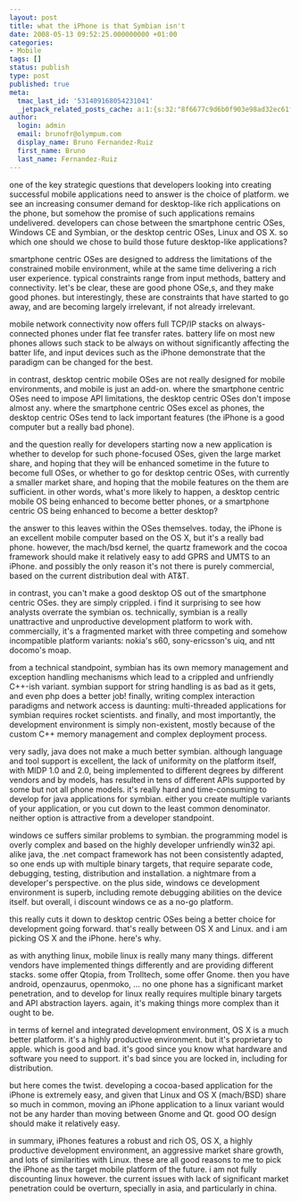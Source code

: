 ```yaml
---
layout: post
title: what the iPhone is that Symbian isn't
date: 2008-05-13 09:52:25.000000000 +01:00
categories:
- Mobile
tags: []
status: publish
type: post
published: true
meta:
  tmac_last_id: '531409168054231041'
  _jetpack_related_posts_cache: a:1:{s:32:"8f6677c9d6b0f903e98ad32ec61f8deb";a:2:{s:7:"expires";i:1415228454;s:7:"payload";a:3:{i:0;a:1:{s:2:"id";i:67;}i:1;a:1:{s:2:"id";i:279;}i:2;a:1:{s:2:"id";i:55;}}}}
author:
  login: admin
  email: brunofr@olympum.com
  display_name: Bruno Fernandez-Ruiz
  first_name: Bruno
  last_name: Fernandez-Ruiz
---
```


one of the key strategic questions that developers looking into
creating successful mobile applications need to answer is the choice
of platform. we see an increasing consumer demand for desktop-like
rich applications on the phone, but somehow the promise of such
applications remains undelivered. developers can chose between the
smartphone centric OSes, Windows CE and Symbian, or the desktop
centric OSes, Linux and OS X. so which one should we chose to build
those future desktop-like applications?

<p>smartphone centric OSes are designed to address the limitations of the constrained mobile environment, while at the same time delivering a rich user experience. typical constraints range from input methods, battery and connectivity. let's be clear, these are good phone OSe,s, and they make good phones. but interestingly, these are constraints that have started to go away, and are becoming largely irrelevant, if not already irrelevant.</p>
<p>mobile network connectivity now offers full TCP/IP stacks on always-connected phones under flat fee transfer rates. battery life on most new phones allows such stack to be always on without significantly affecting the batter life, and input devices such as the iPhone demonstrate that the paradigm can be changed for the best.</p>
<p>in contrast, desktop centric mobile OSes are not really designed for mobile environments, and mobile is just an add-on. where the smartphone centric OSes need to impose API limitations, the desktop centric OSes don't impose almost any. where the smartphone centric OSes excel as phones, the desktop centric OSes tend to lack important features (the iPhone is a good computer but a really bad phone).</p>
<p>and the question really for developers starting now a new application is whether to develop for such phone-focused OSes, given the large market share, and hoping that they will be enhanced sometime in the future to become full OSes, or whether to go for desktop centric OSes, with currently a smaller market share, and hoping that the mobile features on the them are sufficient. in other words, what's more likely to happen, a desktop centric mobile OS being enhanced to become better phones, or a smartphone centric OS being enhanced to become a better desktop?</p>
<p>the answer to this leaves within the OSes themselves. today, the iPhone is an excellent mobile computer based on the OS X, but it's a really bad phone. however, the mach/bsd kernel, the quartz framework and the cocoa framework should make it relatively easy to add GPRS and UMTS to an iPhone. and possibly the only reason it's not there is purely commercial, based on the current distribution deal with AT&amp;T.</p>
<p>in contrast, you can't make a good desktop OS out of the smartphone centric OSes. they are simply crippled. i find it surprising to see how analysts overrate the symbian os. technically, symbian is a really unattractive and unproductive development platform to work with. commercially, it's a fragmented market with three competing and somehow incompatible platform variants: nokia's s60, sony-ericsson's uiq, and ntt docomo's moap.</p>
<p>from a technical standpoint, symbian has its own memory management and exception handling mechanisms which lead to a crippled and unfriendly C++-ish variant. symbian support for string handling is as bad as it gets, and even php does a better job! finally, writing complex interaction paradigms and network access is daunting: multi-threaded applications for symbian requires rocket scientists. and finally, and most importantly, the development environment is simply non-existent, mostly because of the custom C++ memory management and complex deployment process.</p>
<p>very sadly, java does not make a much better symbian. although language and tool support is excellent, the lack of uniformity on the platform itself, with MIDP 1.0 and 2.0, being implemented to different degrees by different vendors and by models, has resulted in tens of different APIs supported by some but not all phone models. it's really hard and time-consuming to develop for java applications for symbian. either you create multiple variants of your application, or you cut down to the least common denominator. neither option is attractive from a developer standpoint.</p>
<p>windows ce suffers similar problems to symbian. the programming model is overly complex and based on the highly developer unfriendly win32 api. alike java, the .net compact framework has not been consistently adapted, so one ends up with multiple binary targets, that require separate code, debugging, testing, distribution and installation. a nightmare from a developer's perspective. on the plus side, windows ce development environment is superb, including remote debugging abilities on the device itself. but overall, i discount windows ce as a no-go platform.</p>
<p>this really cuts it down to desktop centric OSes being a better choice for development going forward. that's really between OS X and Linux. and i am picking OS X and the iPhone. here's why.</p>
<p>as with anything linux, mobile linux is really many many things. different vendors have implemented things differently and are providing different stacks. some offer Qtopia, from Trolltech, some offer Gnome. then you have android, openzaurus, openmoko, ... no one phone has a significant market penetration, and to develop for linux really requires multiple binary targets and API abstraction layers. again, it's making things more complex than it ought to be.</p>
<p>in terms of kernel and integrated development environment, OS X is a much better platform. it's a highly productive environment. but it's proprietary to apple. which is good and bad. it's good since you know what hardware and software you need to support. it's bad since you are locked in, including for distribution.</p>
<p>but here comes the twist. developing a cocoa-based application for the iPhone is extremely easy, and given that Linux and OS X (mach/BSD) share so much in common, moving an iPhone application to a linux variant would not be any harder than moving between Gnome and Qt. good OO design should make it relatively easy.</p>
<p>in summary, iPhones features a robust and rich OS, OS X, a highly productive development environment, an aggressive market share growth, and lots of similarities with Linux. these are all good reasons to me to pick the iPhone as the target mobile platform of the future. i am not fully discounting linux however. the current issues with lack of significant market penetration could be overturn, specially in asia, and particularly in china.</p>
